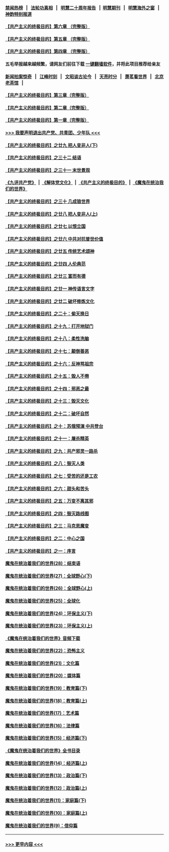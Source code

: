#### [禁闻热榜](热点新闻.md?=0)  &nbsp;&nbsp;|&nbsp;&nbsp; [法轮功真相](https://github.com/gfw-breaker/truth/blob/master/README.md?=0) &nbsp;&nbsp;|&nbsp;&nbsp; [明慧二十周年报告](https://github.com/gfw-breaker/mh-reports/blob/master/README.md?=0) &nbsp;&nbsp;|&nbsp;&nbsp;[明慧期刊](https://github.com/gfw-breaker/mh-qikan) &nbsp;&nbsp;|&nbsp;&nbsp; [明慧海外之窗](https://github.com/gfw-breaker/mh-news/blob/master/README.md?=0) &nbsp;&nbsp;|&nbsp;&nbsp; [神韵特别报道](https://github.com/gfw-breaker/mh-news/blob/master/shenyun.md?=0)
#### [【共产主义的终极目的】第六章 （完整版）](../pages/nsc422/n11428913.md?t=03170802) 
#### [【共产主义的终极目的】第五章 （完整版）](../pages/nsc422/n11428912.md?t=03170802) 
#### [【共产主义的终极目的】第四章 （完整版）](../pages/nsc422/n11428907.md?t=03170802) 
#### 五毛举报越来越频繁，请网友们前往下载 [一键翻墙软件](https://github.com/gfw-breaker/ssr-accounts)，并将此项目推荐给亲友
#### [新闻拍案惊奇](https://github.com/gfw-breaker/banned-news/blob/master/pages/link4.md) &nbsp;&nbsp;|&nbsp;&nbsp; [江峰时刻](https://github.com/gfw-breaker/banned-news/blob/master/pages/link4.md) &nbsp;&nbsp;|&nbsp;&nbsp; [文昭谈古论今](https://github.com/gfw-breaker/banned-news/blob/master/pages/link4.md) &nbsp;&nbsp;|&nbsp;&nbsp; [天亮时分](https://github.com/gfw-breaker/banned-news/blob/master/pages/link4.md) &nbsp;&nbsp;|&nbsp;&nbsp; [萧茗看世界](https://github.com/gfw-breaker/banned-news/blob/master/pages/link4.md) &nbsp;&nbsp;|&nbsp;&nbsp; [北京老茶馆](https://github.com/gfw-breaker/banned-news/blob/master/pages/link4.md) &nbsp;&nbsp;|&nbsp;&nbsp; 
#### [【共产主义的终极目的】第三章（完整版）](../pages/nsc422/n11428848.md?t=03170802) 
#### [【共产主义的终极目的】第二章（完整版）](../pages/nsc422/n11428831.md?t=03170802) 
#### [【共产主义的终极目的】第一章（完整版）](../pages/nsc422/n11417651.md?t=03170802) 
#### [>>> 我要声明退出共产党、共青团、少年队 <<<](https://github.com/begood0513/goodnews/blob/master/quit/letter.md) 
#### [【共产主义的终极目的】之廿九 把人变非人(下)](../pages/nsc422/n11344140.md?t=03170802) 
#### [【共产主义的终极目的】之三十二 结语](../pages/nsc422/n11360535.md?t=03170802) 
#### [【共产主义的终极目的】之三十一 末世景观](../pages/nsc422/n11351129.md?t=03170802) 
#### [《九评共产党》](https://github.com/begood0513/9ping.md/blob/master/README.md) &nbsp;|&nbsp; [《解体党文化》](../../../../jtdwh.md/blob/master/README.md)  &nbsp;|&nbsp; [《共产主义的终极目的》](../../../../gczydzjmd.md/blob/master/README.md) &nbsp;|&nbsp; [《魔鬼在统治我们的世界》](../../../../mgztzwmdsj.md/blob/master/README.md) 
#### [【共产主义的终极目的】之三十 几成狼世界](../pages/nsc422/n11348280.md?t=03170802) 
#### [【共产主义的终极目的】之廿八 把人变非人(上)](../pages/nsc422/n11340492.md?t=03170802) 
#### [【共产主义的终极目的】之廿七 以恨立国](../pages/nsc422/n11336944.md?t=03170802) 
#### [【共产主义的终极目的】之廿六 中共对抗普世价值](../pages/nsc422/n11324785.md?t=03170802) 
#### [【共产主义的终极目的】之廿五 传统艺术颂神](../pages/nsc422/n11296396.md?t=03170802) 
#### [【共产主义的终极目的】之廿四 人伦典范](../pages/nsc422/n11296397.md?t=03170802) 
#### [【共产主义的终极目的】之廿三 富而有德](../pages/nsc422/n11283598.md?t=03170802) 
#### [【共产主义的终极目的】之廿一 神传语言文字](../pages/nsc422/n11263265.md?t=03170802) 
#### [【共产主义的终极目的】之廿二 破坏修炼文化](../pages/nsc422/n11245728.md?t=03170802) 
#### [【共产主义的终极目的】之二十：偷天换日](../pages/nsc422/n11238846.md?t=03170802) 
#### [【共产主义的终极目的】之十九：打开地狱门](../pages/nsc422/n11206376.md?t=03170802) 
#### [【共产主义的终极目的】之十八：柔性洗脑](../pages/nsc422/n11199994.md?t=03170802) 
#### [【共产主义的终极目的】之十七：颠倒善恶](../pages/nsc422/n11179782.md?t=03170802) 
#### [【共产主义的终极目的】之十六：反神骂祖宗](../pages/nsc422/n11166798.md?t=03170802) 
#### [【共产主义的终极目的】之十五：毁人不倦](../pages/nsc422/n11166792.md?t=03170802) 
#### [【共产主义的终极目的】之十四：邪恶之最](../pages/nsc422/n11150249.md?t=03170802) 
#### [【共产主义的终极目的】之十三：毁灭文化](../pages/nsc422/n11135227.md?t=03170802) 
#### [【共产主义的终极目的】之十二：破坏自然](../pages/nsc422/n11135214.md?t=03170802) 
#### [【共产主义的终极目的】之十：苏俄预演 中共登台](../pages/nsc422/n11118424.md?t=03170802) 
#### [【共产主义的终极目的】之十一：屠杀精英](../pages/nsc422/n11118442.md?t=03170802) 
#### [【共产主义的终极目的】之九：共产邪灵一路杀](../pages/nsc422/n11114139.md?t=03170802) 
#### [【共产主义的终极目的】之八：毁灭人类](../pages/nsc422/n11108503.md?t=03170802) 
#### [【共产主义的终极目的】之七：受苦的还是工农](../pages/nsc422/n11101809.md?t=03170802) 
#### [【共产主义的终极目的】之六：甜头和苦头](../pages/nsc422/n11096971.md?t=03170802) 
#### [【共产主义的终极目的】之五：万变不离其邪](../pages/nsc422/n11091285.md?t=03170802) 
#### [【共产主义的终极目的】之四：毁灭路线图](../pages/nsc422/n11086284.md?t=03170802) 
#### [【共产主义的终极目的】之三：马克思魔变](../pages/nsc422/n11061941.md?t=03170802) 
#### [【共产主义的终极目的】之二：中心之国](../pages/nsc422/n11047728.md?t=03170802) 
#### [【共产主义的终极目的】之一：序言](../pages/nsc422/n11086077.md?t=03170802) 
#### [魔鬼在统治着我们的世界(28)：结束语](../pages/nsc422/n10936246.md?t=03170802) 
#### [魔鬼在统治着我们的世界(27)：全球野心(下)](../pages/nsc422/n10928319.md?t=03170802) 
#### [魔鬼在统治着我们的世界(26)：全球野心(上)](../pages/nsc422/n10900318.md?t=03170802) 
#### [魔鬼在统治着我们的世界(25)：全球化](../pages/nsc422/n10788205.md?t=03170802) 
#### [魔鬼在统治着我们的世界(24)：环保主义(下)](../pages/nsc422/n10695307.md?t=03170802) 
#### [魔鬼在统治着我们的世界(23)：环保主义(上)](../pages/nsc422/n10688613.md?t=03170802) 
#### [《魔鬼在统治着我们的世界》音频下载](../pages/nsc422/n10635553.md?t=03170802) 
#### [魔鬼在统治着我们的世界(22)：恐怖主义](../pages/nsc422/n10614727.md?t=03170802) 
#### [魔鬼在统治着我们的世界(21)：文化篇](../pages/nsc422/n10597706.md?t=03170802) 
#### [魔鬼在统治着我们的世界(20)：媒体篇](../pages/nsc422/n10586579.md?t=03170802) 
#### [魔鬼在统治着我们的世界(19)：教育篇(下)](../pages/nsc422/n10564808.md?t=03170802) 
#### [魔鬼在统治着我们的世界(18)：教育篇(上)](../pages/nsc422/n10526970.md?t=03170802) 
#### [魔鬼在统治着我们的世界(17)：艺术篇](../pages/nsc422/n10499093.md?t=03170802) 
#### [魔鬼在统治着我们的世界(16)：法律篇](../pages/nsc422/n10485969.md?t=03170802) 
#### [魔鬼在统治着我们的世界(15)：经济篇(下)](../pages/nsc422/n10469975.md?t=03170802) 
#### [《魔鬼在统治着我们的世界》全书目录](../pages/nsc422/n10464261.md?t=03170802) 
#### [魔鬼在统治着我们的世界(14)：经济篇(上)](../pages/nsc422/n10457370.md?t=03170802) 
#### [魔鬼在统治着我们的世界(13)：政治篇(下)](../pages/nsc422/n10448270.md?t=03170802) 
#### [魔鬼在统治着我们的世界(12)：政治篇(上)](../pages/nsc422/n10444576.md?t=03170802) 
#### [魔鬼在统治着我们的世界(11)：家庭篇(下)](../pages/nsc422/n10440961.md?t=03170802) 
#### [魔鬼在统治着我们的世界(10)：家庭篇(上)](../pages/nsc422/n10435448.md?t=03170802) 
#### [魔鬼在统治着我们的世界(9)：信仰篇](../pages/nsc422/n10432159.md?t=03170802) 

----
#### [ >>> 更早内容 <<< ](../indexes/nsc422-earlier.md)
